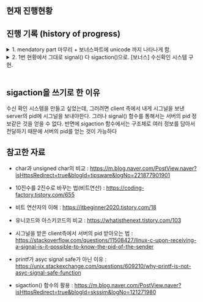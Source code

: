 ## 현재 진행현황

## 진행 기록 (history of progress)
<details>
<summary>1. mendatory part 마무리 + 보너스파트에 unicode 까지 나타나게 함.</summary>
<div markdown="1">
<img width="858" alt="스크린샷 2022-01-04 오후 12 39 22" src="https://user-images.githubusercontent.com/65381957/148006591-fffd5a23-2635-4e32-86c3-7e2fa9201a85.png">

그렇지만 수신확인 시스템을 만들려면 시그널을 보낸 상대편의 pid를 알아야함. 이때 signal() 함수에는 해당 기능이 없으므로 이를 sigaction() 함수로 대체하려고 함.

signal 함수의 핸들러 프로토타입은 void 핸들러(int signo)로 정해져있었는데 sigaction 함수에는 핸들러를 어떻게 만들어야할 지 고민 중.
여기서 어떻게 siginfo_t를 얻어 si_pid로 보낸 상대의 pid를 얻는 지도...
</div>
</details>

<details>
<summary>2. 1번 현황에서 그대로 signal() 다 sigaction()으로. [보너스] 수신확인 시스템 구현. </summary>
<img width="1296" alt="스크린샷 2022-01-04 오후 2 22 46" src="https://user-images.githubusercontent.com/65381957/148013113-2b614fbd-3fd3-4603-b2bf-cd83552511ea.png">

1. signal 보내는 함수 리턴값에 따라 전부 추가로 예외처리해줘야함.
2. 아직 norminette 규정 맞추기랑 허용불가 함수 지우고 libft와 makefile 추가하는 것 남아있음.
3. 과제에서 전역변수가 허용되는 지 확인해야함.
4. 근데 아직 개행문자가 문자그대로 \n 이렇게 나오는 현상 못고침.
</div>
</details>
<br>

## sigaction을 쓰기로 한 이유
수신 확인 시스템을 만들고 싶었는데, 그러려면 client 측에서 내게 시그널을 보낸 server의 pid에 시그널을 보내야한다. 그러나 signal() 함수를 통해서는 서버의 pid 정보같은 것을 얻을 수 없다. 반면에 sigaction 함수에서는 구조체로 여러 정보를 담아서 전달하기 때문에 서버의 pid를 얻는 것이 가능하다
<br>

## 참고한 자료
* char과 unsigned char의 비교 : https://m.blog.naver.com/PostView.naver?isHttpsRedirect=true&blogId=tipsware&logNo=221877901901

* 10진수를 2진수로 바꾸는 법(비트연산) : https://coding-factory.tistory.com/655
* 비트 연산자의 이해 : https://itbeginner2020.tistory.com/18
* 유니코드와 아스키코드의 비교 : https://whatisthenext.tistory.com/103
* 시그널을 받은 client측에서 서버의 pid 받아오는 법 : https://stackoverflow.com/questions/11508427/linux-c-upon-receiving-a-signal-is-it-possible-to-know-the-pid-of-the-sender
* printf가 asyc signal safe가 아닌 이유 : https://unix.stackexchange.com/questions/609210/why-printf-is-not-asyc-signal-safe-function

* sigaction() 함수의 활용 : https://m.blog.naver.com/PostView.naver?isHttpsRedirect=true&blogId=skssim&logNo=121271980